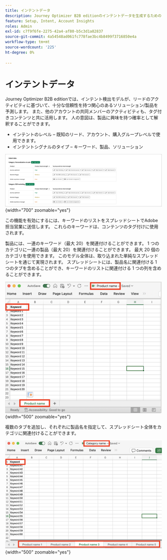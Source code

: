 ```yaml
---
title: インテントデータ
description: Journey Optimizer B2B editionのインテントデータを生成するためのキーワードを組み合わせて送信する方法を説明します。
feature: Setup, Intent, Account Insights
roles: Admin
exl-id: c7f9f6fe-2275-42a4-af80-b5c3d1a82837
source-git-commit: 4a54548ad061fc778fae3bc4b8499f3716850e4a
workflow-type: tm+mt
source-wordcount: '225'
ht-degree: 0%

---
```


# インテントデータ

Journey Optimizer B2B editionでは、インテント検出モデルが、リードのアクティビティに基づいて、十分な信頼性を持つ関心のあるソリューション/製品を予測します。 また、他のアカウントの共同メンバーのアクティビティも、タグ付きコンテンツと共に活用します。 人の意図は、製品に興味を持つ確率として解釈することができます。

* インテントのレベル – 既知のリード、アカウント、購入グループレベルで使用できます。
* インテントシグナルのタイプ – キーワード、製品、ソリューション

![ インテントデータビジュアライゼーション ](../data/assets/intent-data-visualization.png){width="700" zoomable="yes"}

この機能を有効にするには、キーワードのリストをスプレッドシートでAdobe担当営業に送信します。 これらのキーワードは、コンテンツのタグ付けに使用されます。

製品には、一連のキーワード（最大 20）を関連付けることができます。 1 つのカテゴリに一連の製品（最大 20）を関連付けることができます。 最大 20 個のカテゴリを使用できます。 このモデル全体は、取り込まれた単純なスプレッドシートを通じて実現されます。 スプレッドシートには、製品名に関連付ける 1 つのタブを含めることができ、キーワードのリストに関連付ける 1 つの列を含めることができます。

![ インテントデータキーワード – 「単一の製品」タブ ](./assets/intent-data-keywords-single-product-tab.png){width="500" zoomable="yes"}

複数のタブを追加し、それぞれに製品名を指定して、スプレッドシート全体をカテゴリに関連付けることができます。

![ インテントデータキーワード – 複数の「製品」タブ ](./assets/intent-data-keywords-multiple-product-tabs.png){width="500" zoomable="yes"}
